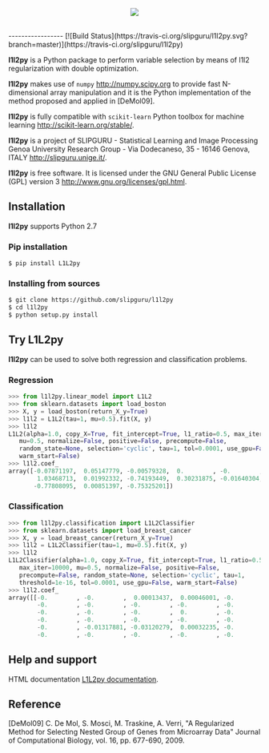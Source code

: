 <p align="center">
  <img src="http://www.slipguru.unige.it/Software/L1L2Py/_static/l1l2py_logo.png"><br><br>
</p>
-----------------
[![Build Status](https://travis-ci.org/slipguru/l1l2py.svg?branch=master)](https://travis-ci.org/slipguru/l1l2py)

**l1l2py** is a Python package to perform variable selection by means
of l1l2 regularization with double optimization.

**l1l2py** makes use of `numpy` <http://numpy.scipy.org> to provide fast
N-dimensional array manipulation and it is the Python implementation of the
method proposed and applied in [DeMol09].

**l1l2py** is fully compatible with `scikit-learn` Python toolbox for machine learning <http://scikit-learn.org/stable/>.

**l1l2py** is a project of SLIPGURU - Statistical Learning and Image Processing
Genoa University Research Group - Via Dodecaneso, 35 - 16146 Genova, ITALY
<http://slipguru.unige.it/>.

**l1l2py** is free software. It is licensed under the GNU General Public
License (GPL) version 3 <http://www.gnu.org/licenses/gpl.html>.

## Installation

**l1l2py** supports Python 2.7

### Pip installation
`$ pip install L1L2py`

### Installing from sources
```bash
$ git clone https://github.com/slipguru/l1l2py
$ cd l1l2py
$ python setup.py install
```

## Try L1L2py
**l1l2py** can be used to solve both regression and classification problems.

### Regression
```python
>>> from l1l2py.linear_model import L1L2
>>> from sklearn.datasets import load_boston
>>> X, y = load_boston(return_X_y=True)
>>> l1l2 = L1L2(tau=1, mu=0.5).fit(X, y)
>>> l1l2
L1L2(alpha=1.0, copy_X=True, fit_intercept=True, l1_ratio=0.5, max_iter=10000,
   mu=0.5, normalize=False, positive=False, precompute=False,
   random_state=None, selection='cyclic', tau=1, tol=0.0001, use_gpu=False,
   warm_start=False)
>>> l1l2.coef_
array([-0.07871197,  0.05147779, -0.00579328,  0.        , -0.        ,
        1.03468713,  0.01992332, -0.74193449,  0.30231875, -0.01640304,
       -0.77808095,  0.00851397, -0.75325201])
```

### Classification
```python
>>> from l1l2py.classification import L1L2Classifier
>>> from sklearn.datasets import load_breast_cancer
>>> X, y = load_breast_cancer(return_X_y=True)
>>> l1l2 = L1L2Classifier(tau=1, mu=0.5).fit(X, y)
>>> l1l2
L1L2Classifier(alpha=1.0, copy_X=True, fit_intercept=True, l1_ratio=0.5,
   max_iter=10000, mu=0.5, normalize=False, positive=False,
   precompute=False, random_state=None, selection='cyclic', tau=1,
   threshold=1e-16, tol=0.0001, use_gpu=False, warm_start=False)
>>> l1l2.coef_
array([[-0.        , -0.        ,  0.00013437,  0.00046001, -0.        ,
        -0.        , -0.        , -0.        , -0.        , -0.        ,
        -0.        , -0.        , -0.        ,  0.        , -0.        ,
        -0.        , -0.        , -0.        , -0.        , -0.        ,
        -0.        , -0.01317881, -0.03120279,  0.00032235, -0.        ,
        -0.        , -0.        , -0.        , -0.        , -0.        ]])
```

## Help and support
HTML documentation [L1L2py documentation](http://www.slipguru.unige.it/Software/L1L2Py/).

## Reference
[DeMol09] C. De Mol, S. Mosci, M. Traskine, A. Verri,
         "A Regularized Method for Selecting Nested Group of Genes from
         Microarray Data"
        Journal of Computational Biology, vol. 16, pp. 677-690, 2009.

